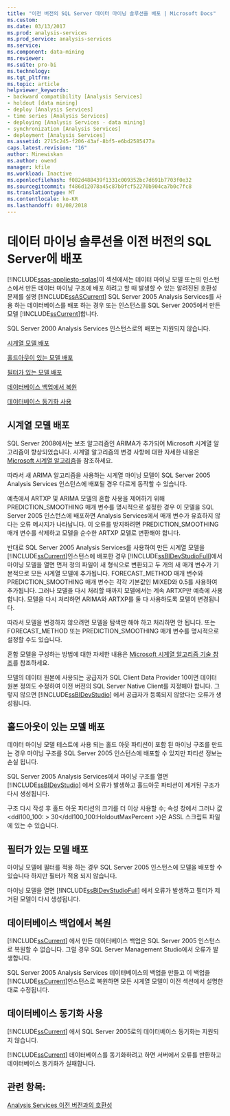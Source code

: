 ```yaml
---
title: "이전 버전의 SQL Server 데이터 마이닝 솔루션을 배포 | Microsoft Docs"
ms.custom: 
ms.date: 03/13/2017
ms.prod: analysis-services
ms.prod_service: analysis-services
ms.service: 
ms.component: data-mining
ms.reviewer: 
ms.suite: pro-bi
ms.technology: 
ms.tgt_pltfrm: 
ms.topic: article
helpviewer_keywords:
- backward compatibility [Analysis Services]
- holdout [data mining]
- deploy [Analysis Services]
- time series [Analysis Services]
- deploying [Analysis Services - data mining]
- synchronization [Analysis Services]
- deployment [Analysis Services]
ms.assetid: 2715c245-f206-43af-8bf5-e6bd2585477a
caps.latest.revision: "16"
author: Minewiskan
ms.author: owend
manager: kfile
ms.workload: Inactive
ms.openlocfilehash: f082d488439f1331c009352bc7d691b7703f0e32
ms.sourcegitcommit: f486d12078a45c87b0fcf52270b904ca7b0c7fc8
ms.translationtype: MT
ms.contentlocale: ko-KR
ms.lasthandoff: 01/08/2018
---
```

# <a name="deploy-a-data-mining-solution-to-previous-versions-of-sql-server"></a>데이터 마이닝 솔루션을 이전 버전의 SQL Server에 배포
[!INCLUDE[ssas-appliesto-sqlas](../../includes/ssas-appliesto-sqlas.md)]이 섹션에서는 데이터 마이닝 모델 또는의 인스턴스에서 만든 데이터 마이닝 구조에 배포 하려고 할 때 발생할 수 있는 알려진된 호환성 문제를 설명 [!INCLUDE[ssASCurrent](../../includes/ssascurrent-md.md)] SQL Server 2005 Analysis Services를 사용 하는 데이터베이스를 배포 하는 경우 또는 인스턴스를 SQL Server 2005에서 만든 모델 [!INCLUDE[ssCurrent](../../includes/sscurrent-md.md)]합니다.  
  
 SQL Server 2000 Analysis Services 인스턴스로의 배포는 지원되지 않습니다.  
  
 [시계열 모델 배포](#bkmk_TimeSeries)  
  
 [홀드아웃이 있는 모델 배포](#bkmk_Holdout)  
  
 [필터가 있는 모델 배포](#bkmk_Filter)  
  
 [데이터베이스 백업에서 복원](#bkmk_Backup)  
  
 [데이터베이스 동기화 사용](#bkmk_Synch)  
  
##  <a name="bkmk_TimeSeries"></a> 시계열 모델 배포  
 SQL Server 2008에서는 보조 알고리즘인 ARIMA가 추가되어 Microsoft 시계열 알고리즘이 향상되었습니다. 시계열 알고리즘의 변경 사항에 대한 자세한 내용은 [Microsoft 시계열 알고리즘](../../analysis-services/data-mining/microsoft-time-series-algorithm.md)을 참조하세요.  
  
 따라서 새 ARIMA 알고리즘을 사용하는 시계열 마이닝 모델이 SQL Server 2005 Analysis Services 인스턴스에 배포될 경우 다르게 동작할 수 있습니다.  
  
 예측에서 ARTXP 및 ARIMA 모델의 혼합 사용을 제어하기 위해 PREDICTION_SMOOTHING 매개 변수를 명시적으로 설정한 경우 이 모델을 SQL Server 2005 인스턴스에 배포하면 Analysis Services에서 매개 변수가 유효하지 않다는 오류 메시지가 나타납니다. 이 오류를 방지하려면 PREDICTION_SMOOTHING 매개 변수를 삭제하고 모델을 순수한 ARTXP 모델로 변환해야 합니다.  
  
 반대로 SQL Server 2005 Analysis Services를 사용하여 만든 시계열 모델을 [!INCLUDE[ssCurrent](../../includes/sscurrent-md.md)]인스턴스에 배포한 경우 [!INCLUDE[ssBIDevStudioFull](../../includes/ssbidevstudiofull-md.md)]에서 마이닝 모델을 열면 먼저 정의 파일이 새 형식으로 변환되고 두 개의 새 매개 변수가 기본적으로 모든 시계열 모델에 추가됩니다. FORECAST_METHOD 매개 변수와 PREDICTION_SMOOTHING 매개 변수는 각각 기본값인 MIXED와 0.5를 사용하여 추가됩니다. 그러나 모델을 다시 처리할 때까지 모델에서는 계속 ARTXP만 예측에 사용합니다. 모델을 다시 처리하면 ARIMA와 ARTXP를 둘 다 사용하도록 모델이 변경됩니다.  
  
 따라서 모델을 변경하지 않으려면 모델을 탐색만 해야 하고 처리하면 안 됩니다. 또는 FORECAST_METHOD 또는 PREDICTION_SMOOTHING 매개 변수를 명시적으로 설정할 수도 있습니다.  
  
 혼합 모델을 구성하는 방법에 대한 자세한 내용은 [Microsoft 시계열 알고리즘 기술 참조](../../analysis-services/data-mining/microsoft-time-series-algorithm-technical-reference.md)를 참조하세요.  
  
 모델의 데이터 원본에 사용되는 공급자가 SQL Client Data Provider 10이면 데이터 원본 정의도 수정하여 이전 버전의 SQL Server Native Client를 지정해야 합니다. 그렇지 않으면 [!INCLUDE[ssBIDevStudio](../../includes/ssbidevstudio-md.md)] 에서 공급자가 등록되지 않았다는 오류가 생성됩니다.  
  
##  <a name="bkmk_Holdout"></a> 홀드아웃이 있는 모델 배포  
 데이터 마이닝 모델 테스트에 사용 되는 홀드 아웃 파티션이 포함 된 마이닝 구조를 만드는 경우 마이닝 구조를 SQL Server 2005 인스턴스에 배포할 수 있지만 파티션 정보는 손실 됩니다.  
  
 SQL Server 2005 Analysis Services에서 마이닝 구조를 열면 [!INCLUDE[ssBIDevStudio](../../includes/ssbidevstudio-md.md)] 에서 오류가 발생하고 홀드아웃 파티션이 제거된 구조가 다시 생성됩니다.  
  
 구조 다시 작성 후 홀드 아웃 파티션의 크기를 더 이상 사용할 수; 속성 창에서 그러나 값 \<ddl100_100: > 30\</ddl100_100:HoldoutMaxPercent >)은 ASSL 스크립트 파일에 있는 수 있습니다.  
  
##  <a name="bkmk_Filter"></a> 필터가 있는 모델 배포  
 마이닝 모델에 필터를 적용 하는 경우 SQL Server 2005 인스턴스에 모델을 배포할 수 있습니다 하지만 필터가 적용 되지 않습니다.  
  
 마이닝 모델을 열면 [!INCLUDE[ssBIDevStudioFull](../../includes/ssbidevstudiofull-md.md)] 에서 오류가 발생하고 필터가 제거된 모델이 다시 생성됩니다.  
  
##  <a name="bkmk_Backup"></a> 데이터베이스 백업에서 복원  
 [!INCLUDE[ssCurrent](../../includes/sscurrent-md.md)] 에서 만든 데이터베이스 백업은 SQL Server 2005 인스턴스로 복원할 수 없습니다. 그럴 경우 SQL Server Management Studio에서 오류가 발생합니다.  
  
 SQL Server 2005 Analysis Services 데이터베이스의 백업을 만들고 이 백업을 [!INCLUDE[ssCurrent](../../includes/sscurrent-md.md)]인스턴스로 복원하면 모든 시계열 모델이 이전 섹션에서 설명한 대로 수정됩니다.  
  
##  <a name="bkmk_Synch"></a> 데이터베이스 동기화 사용  
 [!INCLUDE[ssCurrent](../../includes/sscurrent-md.md)] 에서 SQL Server 2005로의 데이터베이스 동기화는 지원되지 않습니다.  
  
 [!INCLUDE[ssCurrent](../../includes/sscurrent-md.md)] 데이터베이스를 동기화하려고 하면 서버에서 오류를 반환하고 데이터베이스 동기화가 실패합니다.  
  
## <a name="see-also"></a>관련 항목:  
 [Analysis Services 이전 버전과의 호환성](../../analysis-services/analysis-services-backward-compatibility.md)  
  
  
